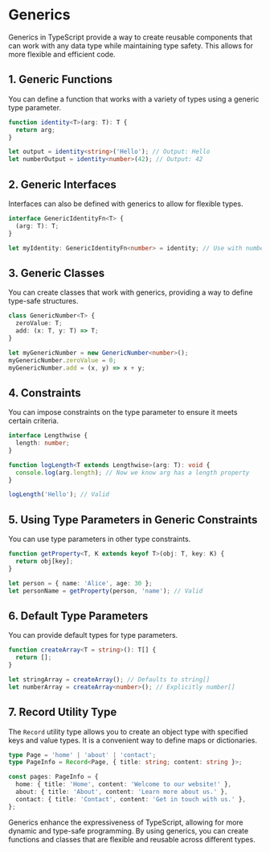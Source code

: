 # Generics

Generics in TypeScript provide a way to create reusable components that can work with any data type while maintaining type safety. This allows for more flexible and efficient code.

## 1. Generic Functions

You can define a function that works with a variety of types using a generic type parameter.

```typescript
function identity<T>(arg: T): T {
  return arg;
}

let output = identity<string>('Hello'); // Output: Hello
let numberOutput = identity<number>(42); // Output: 42
```

## 2. Generic Interfaces

Interfaces can also be defined with generics to allow for flexible types.

```typescript
interface GenericIdentityFn<T> {
  (arg: T): T;
}

let myIdentity: GenericIdentityFn<number> = identity; // Use with number type
```

## 3. Generic Classes

You can create classes that work with generics, providing a way to define type-safe structures.

```typescript
class GenericNumber<T> {
  zeroValue: T;
  add: (x: T, y: T) => T;
}

let myGenericNumber = new GenericNumber<number>();
myGenericNumber.zeroValue = 0;
myGenericNumber.add = (x, y) => x + y;
```

## 4. Constraints

You can impose constraints on the type parameter to ensure it meets certain criteria.

```typescript
interface Lengthwise {
  length: number;
}

function logLength<T extends Lengthwise>(arg: T): void {
  console.log(arg.length); // Now we know arg has a length property
}

logLength('Hello'); // Valid
```

## 5. Using Type Parameters in Generic Constraints

You can use type parameters in other type constraints.

```typescript
function getProperty<T, K extends keyof T>(obj: T, key: K) {
  return obj[key];
}

let person = { name: 'Alice', age: 30 };
let personName = getProperty(person, 'name'); // Valid
```

## 6. Default Type Parameters

You can provide default types for type parameters.

```typescript
function createArray<T = string>(): T[] {
  return [];
}

let stringArray = createArray(); // Defaults to string[]
let numberArray = createArray<number>(); // Explicitly number[]
```

## 7. Record Utility Type

The `Record` utility type allows you to create an object type with specified keys and value types. It is a convenient way to define maps or dictionaries.

```typescript
type Page = 'home' | 'about' | 'contact';
type PageInfo = Record<Page, { title: string; content: string }>;

const pages: PageInfo = {
  home: { title: 'Home', content: 'Welcome to our website!' },
  about: { title: 'About', content: 'Learn more about us.' },
  contact: { title: 'Contact', content: 'Get in touch with us.' },
};
```

Generics enhance the expressiveness of TypeScript, allowing for more dynamic and type-safe programming. By using generics, you can create functions and classes that are flexible and reusable across different types.
